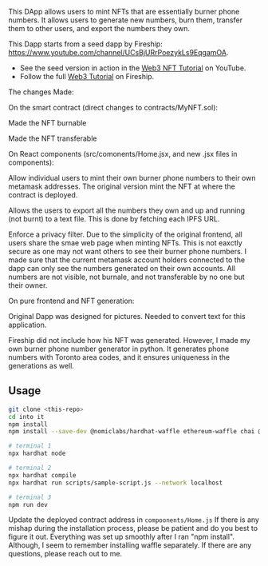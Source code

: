 This DApp allows users to mint NFTs that are essentially burner phone numbers.
It allows users to generate new numbers, burn them, transfer them to other users, and export the numbers they own. 

This Dapp starts from a seed dapp by Fireship: https://www.youtube.com/channel/UCsBjURrPoezykLs9EqgamOA. 
- See the seed version in action in the [Web3 NFT Tutorial](https://youtu.be/meTpMP0J5E8) on YouTube.
- Follow the full [Web3 Tutorial](https://fireship.io/lessons/web3-solidity-hardhat-react-tutorial) on Fireship.

The changes Made:

On the smart contract (direct changes to contracts/MyNFT.sol):

Made the NFT burnable

Made the NFT transferable 

On React components (src/comonents/Home.jsx, and new .jsx files in components):

Allow individual users to mint their own burner phone numbers to their own metamask addresses.
The original version mint the NFT at where the contract is deployed. 

Allows the users to export all the numbers they own and up and running (not burnt) to a text file.
This is done by fetching each IPFS URL. 

Enforce a privacy filter. Due to the simplicity of the original frontend, all users share the smae web page when minting NFTs.
This is not eaxctly secure as one may not want others to see their burner phone numbers. 
I made sure that the current metamask account holders connected to the dapp can only see the numbers generated on their own accounts.
All numbers are not visible, not burnale, and not transferable by no one but their owner.

On pure frontend and NFT generation:

Original Dapp was designed for pictures. Needed to convert text for this application. 

Fireship did not include how his NFT was generated. However, I made my own burner phone number generator in python.
It generates phone numbers with Toronto area codes, and it ensures uniqueness in the generations as well. 


## Usage

```bash
git clone <this-repo>
cd into it
npm install
npm install --save-dev @nomiclabs/hardhat-waffle ethereum-waffle chai @nomiclabs/hardhat-ethers ethers @openzeppelin/contracts

# terminal 1
npx hardhat node

# terminal 2
npx hardhat compile
npx hardhat run scripts/sample-script.js --network localhost

# terminal 3 
npm run dev
```

Update the deployed contract address in `compoonents/Home.js` 
If there is any mishap during the installation process, please be patient and do you best to figure it out.
Everything was set up smoothly after I ran "npm install". Although, I seem to remember installing waffle separately.
If there are any questions, please reach out to me. 
